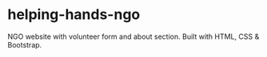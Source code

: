 # helping-hands-ngo
NGO website with volunteer form and about section. Built with HTML, CSS &amp; Bootstrap.
